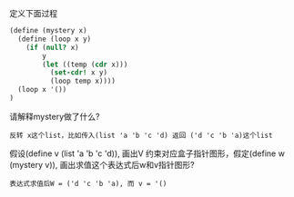 定义下面过程

```scheme
(define (mystery x)
  (define (loop x y)
    (if (null? x)
        y
        (let ((temp (cdr x)))
          (set-cdr! x y)
          (loop temp x))))
  (loop x '())
)
```

请解释mystery做了什么?

```
反转 x这个list，比如传入(list 'a 'b 'c 'd) 返回 ('d 'c 'b 'a)这个list
```

假设(define v (list 'a 'b 'c 'd)), 画出V 约束对应盒子指针图形，假定(define w (mystery v)), 画出求值这个表达式后w和v指针图形?

```
表达式求值后W = ('d 'c 'b 'a), 而 v = '()
```

